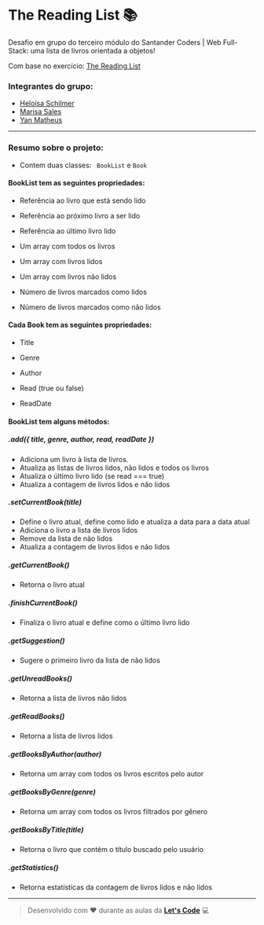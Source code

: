# The Reading List :books:

Desafio em grupo do terceiro módulo do Santander Coders | Web Full-Stack: uma lista de livros orientada a objetos!

Com base no exercício: [The Reading List](https://github.com/gSchool/JS-Intro-OOP-Exercises)

### Integrantes do grupo:

- [Heloísa Schilmer](https://github.com/BluedHat)
- [Marisa Sales](https://github.com/marisasales)
- [Yan Matheus](https://github.com/yanvr)

---

### Resumo sobre o projeto:

- Contem duas classes: ``` BookList``` e ```Book```

#### BookList tem as seguintes propriedades:

- Referência ao livro que está sendo lido
- Referência ao próximo livro a ser lido
- Referência ao último livro lido
- Um array com todos os livros
- Um array com livros lidos
- Um array com livros não lidos

- Número de livros marcados como lidos

- Número de livros marcados como não lidos

#### Cada Book tem as seguintes propriedades:

- Title

- Genre

- Author

- Read (true ou false)

- ReadDate

#### BookList tem alguns métodos:

##### .add({ *title*, *genre*, *author*, *read*, *readDate* })

- Adiciona um livro à lista de livros.
- Atualiza as listas de livros lidos, não lidos e todos os livros
- Atualiza o último livro lido (se read === true)
- Atualiza a contagem de livros lidos e não lidos

##### .setCurrentBook(*title*)

- Define o livro atual, define como lido e atualiza a data para a data atual
- Adiciona o livro a lista de livros lidos
- Remove da lista de não lidos
- Atualiza a contagem de livros lidos e não lidos

##### .getCurrentBook()

- Retorna o livro atual

##### .finishCurrentBook()

- Finaliza o livro atual e define como o último livro lido

##### .getSuggestion()

- Sugere o primeiro livro da lista de não lidos

##### .getUnreadBooks()

- Retorna a lista de livros não lidos

##### .getReadBooks()

- Retorna a lista de livros lidos

##### .getBooksByAuthor(*author*)

- Retorna um array com todos os livros escritos pelo autor

##### .getBooksByGenre(*genre*)

- Retorna um array com todos os livros filtrados por gênero

##### .getBooksByTitle(*title*)

- Retorna o livro que contém o título buscado pelo usuário

##### .getStatistics()

- Retorna estatísticas da contagem de livros lidos e não lidos

---


> Desenvolvido com ❤️ durante as aulas da **[Let's Code](https://letscode.com.br/)** :computer:

